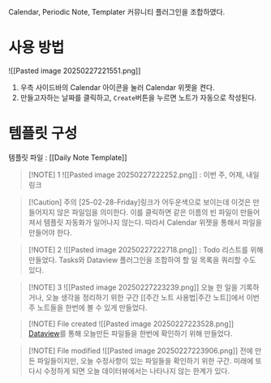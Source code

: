 Calendar, Periodic Note, Templater 커뮤니티 플러그인을 조합하였다.

# 사용 방법
![[Pasted image 20250227221551.png]]
1. 우측 사이드바의 Calendar 아이콘을 눌러 Calendar 위젯을 켠다.
2. 만들고자하는 날짜를 클릭하고, `Create`버튼을 누르면 노트가 자동으로 작성된다.
# 템플릿 구성
템플릿 파일 : [[Daily Note Template]]

> [!NOTE] 1
> ![[Pasted image 20250227222252.png]]
> : 이번 주, 어제, 내일 링크

> [!Caution] 주의
> \[25-02-28-Friday]링크가 어두운색으로 보이는데 이것은 만들어지지 않은 파일임을 의미한다.
> 이를 클릭하면 같은 이름의 빈 파일이 만들어져서 템플릿 자동화가 일어나지 않는다.
> 따라서 Calendar 위젯을 통해서 파일을 만들어야 한다.

> [!NOTE] 2
> ![[Pasted image 20250227222718.png]]
> : Todo 리스트를 위해 만들었다.
> Tasks와 Dataview 플러그인을 조합하여 할 일 목록을 쿼리할 수도 있다.

> [!NOTE] 3
> ![[Pasted image 20250227223239.png]]
> 오늘 한 일을 기록하거나, 오늘 생각을 정리하기 위한 구간
> [[주간 노트 사용법|주간 노트]]에서 이번주 노트들을 한번에 볼 수 있게 만들었다.

> [!NOTE] File created
> ![[Pasted image 20250227223528.png]]
> [Dataview](https://kaminik.tistory.com/entry/Dataview-%ED%94%8C%EB%9F%AC%EA%B7%B8%EC%9D%B8-%EC%86%8C%EA%B0%9C)를 통해 오늘만든 파일들을 한번에 확인하기 위해 만들었다.

> [!NOTE] File modified
> ![[Pasted image 20250227223906.png]]
> 전에 만든 파일들이지만, 오늘 수정사항이 있는 파일들을 확인하기 위한 구간.
> 미래에 또다시 수정하게 되면 오늘 데이터뷰에서는 나타나지 않는 한계가 있다.
